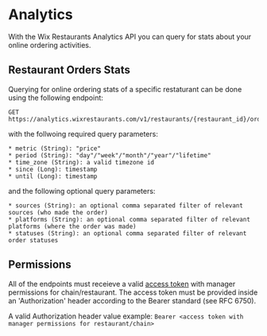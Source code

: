 # Analytics
With the Wix Restaurants Analytics API you can query for stats about your online ordering activities.

## Restaurant Orders Stats
Querying for online ordering stats of a specific restaturant can be done using the following endpoint:

~~~
GET https://analytics.wixrestaurants.com/v1/restaurants/{restaurant_id}/orders/stats
~~~

with the follwoing required query parameters:
~~~
* metric (String): "price"
* period (String): "day"/"week"/"month"/"year"/"lifetime"
* time_zone (String): a valid timezone id
* since (Long): timestamp 
* until (Long): timestamp
~~~

and the following optional query parameters:
~~~
* sources (String): an optional comma separated filter of relevant sources (who made the order)
* platforms (String): an optional comma separated filter of relevant platforms (where the order was made)
* statuses (String): an optional comma separated filter of relevant order statuses
~~~

## Permissions
All of the endpoints must receieve a valid [access token](Authorization) with manager permissions for chain/restaurant.
The access token must be provided inside an 'Authorization' header according to the Bearer standard (see RFC 6750).

A valid Authorization header value example: ``` Bearer <access token with manager permissions for restaurant/chain> ```

